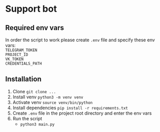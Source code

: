 # Support bot

## Required env vars
In order the script to work please create `.env` file and specify these env vars:  
`TELEGRAM_TOKEN`  
`PROJECT_ID`  
`VK_TOKEN`  
`CREDENTIALS_PATH`  

## Installation
1. Clone `git clone ...`
2. Install venv `python3 -m venv venv`
3. Activate venv `source venv/bin/python`
4. Install dependencies `pip install -r requirements.txt`
5. Create `.env` file in the project root directory and enter the env vars
6. Run the script 
   * `python3 main.py`